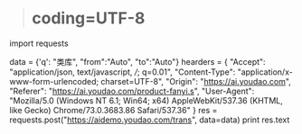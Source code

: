 ># coding=UTF-8

import requests

data = {'q': "类库",
        "from":"Auto",
        "to":"Auto"}
hearders = {
"Accept": "application/json, text/javascript, */*; q=0.01",
"Content-Type": "application/x-www-form-urlencoded; charset=UTF-8",
"Origin": "https://ai.youdao.com",
"Referer": "https://ai.youdao.com/product-fanyi.s",
"User-Agent": "Mozilla/5.0 (Windows NT 6.1; Win64; x64) AppleWebKit/537.36 (KHTML, like Gecko) Chrome/73.0.3683.86 Safari/537.36"
}
res = requests.post("https://aidemo.youdao.com/trans", data=data)
print res.text
